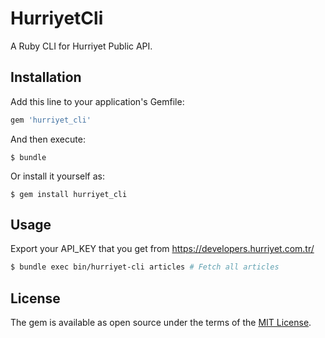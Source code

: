 # HurriyetCli

A Ruby CLI for Hurriyet Public API.

## Installation

Add this line to your application's Gemfile:

```ruby
gem 'hurriyet_cli'
```

And then execute:

    $ bundle

Or install it yourself as:

    $ gem install hurriyet_cli

## Usage

Export your API_KEY that you get from https://developers.hurriyet.com.tr/

```bash
$ bundle exec bin/hurriyet-cli articles # Fetch all articles
```

## License

The gem is available as open source under the terms of the [MIT License](http://opensource.org/licenses/MIT).

